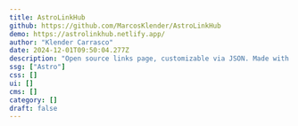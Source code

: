 ```yaml
---
title: AstroLinkHub
github: https://github.com/MarcosKlender/AstroLinkHub
demo: https://astrolinkhub.netlify.app/
author: "Klender Carrasco"
date: 2024-12-01T09:50:04.277Z
description: "Open source links page, customizable via JSON. Made with Astro 4."
ssg: ["Astro"]
css: []
ui: []
cms: []
category: []
draft: false
---
```

